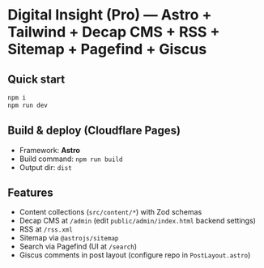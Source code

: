 # Digital Insight (Pro) — Astro + Tailwind + Decap CMS + RSS + Sitemap + Pagefind + Giscus

## Quick start

```bash
npm i
npm run dev
```

## Build & deploy (Cloudflare Pages)
- Framework: **Astro**
- Build command: `npm run build`
- Output dir: `dist`

## Features
- Content collections (`src/content/*`) with Zod schemas
- Decap CMS at `/admin` (edit `public/admin/index.html` backend settings)
- RSS at `/rss.xml`
- Sitemap via `@astrojs/sitemap`
- Search via Pagefind (UI at `/search`)
- Giscus comments in post layout (configure repo in `PostLayout.astro`)
